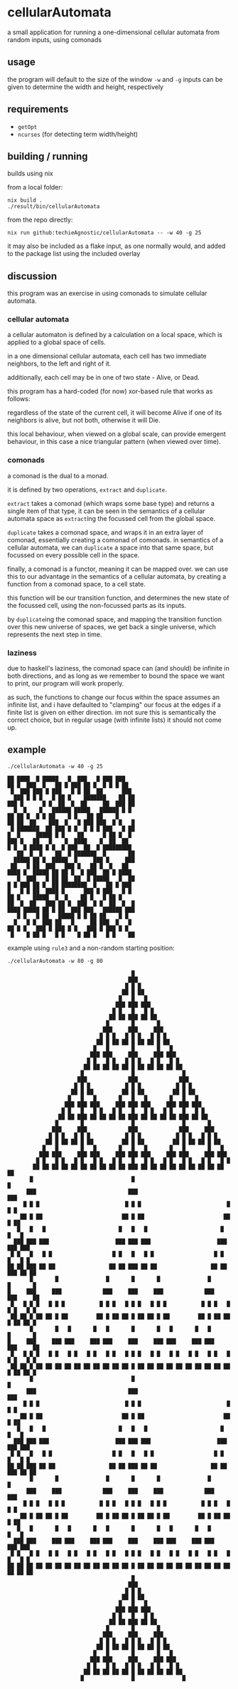 # cellularAutomata

a small application for running a one-dimensional cellular automata from random inputs, using comonads

## usage

the program will default to the size of the window
`-w` and `-g` inputs can be given to determine the width and height, respectively

## requirements

  * `getOpt`
  * `ncurses` (for detecting term width/height)

## building / running

builds using nix

from a local folder:
```
nix build .
./result/bin/cellularAutomata
```

from the repo directly:
```
nix run github:techieAgnostic/cellularAutomata -- -w 40 -g 25
```

it may also be included as a flake input, as one normally would, and added to the package list using the included overlay

## discussion

this program was an exercise in using comonads to simulate cellular automata.

### cellular automata

a cellular automaton is defined by a calculation on a local space, which is applied to a global space of cells.

in a one dimensional cellular automata, each cell has two immediate neighbors, to the left and right of it.

additionally, each cell may be in one of two state - Alive, or Dead.

this program has a hard-coded (for now) xor-based rule that works as follows:

regardless of the state of the current cell, it will become Alive if one of its neighbors is alive, but not both, otherwise it will Die.

this local behaviour, when viewed on a global scale, can provide emergent behaviour, in this case a nice triangular pattern (when viewed over time).

### comonads

a comonad is the dual to a monad.

it is defined by two operations, `extract` and `duplicate`.

`extract` takes a comonad (which wraps some base type) and returns a single item of that type, it can be seen in the semantics of a cellular automata space as `extract`ing the focussed cell from the global space.

`duplicate` takes a comonad space, and wraps it in an extra layer of comonad, essentially creating a comonad of comonads. in semantics of a cellular automata, we can `duplicate` a space into that same space, but focussed on every possible cell in the space.

finally, a comonad is a functor, meaning it can be mapped over. we can use this to our advantage in the semantics of a cellular automata, by creating a function from a comonad space, to a cell state.

this function will be our transition function, and determines the new state of the focussed cell, using the non-focussed parts as its inputs.

by `duplicate`ing the comonad space, and mapping the transition function over this new universe of spaces, we get back a single universe, which represents the next step in time.

### laziness

due to haskell's laziness, the comonad space can (and should) be infinite in both directions, and as long as we remember to bound the space we want to print, our program will work properly.

as such, the functions to change our focus within the space assumes an infinite list, and i have defaulted to "clamping" our focus at the edges if a finite list is given on either direction. im not sure this is semantically the correct choice, but in regular usage (with infinite lists) it should not come up.

## example

`./cellularAutomata -w 40 -g 25`

```
██ ████  █ █████   █  ███   █ ███ ███   
██ █  ███  █   ██ █ ███ ██ █  █ █ █ ██  
 █  ███ ███ █ ███   █ █ ██  ██      ███ 
  ███ █ █ █   █ ██ █    ███████    ██ ██
███ █      █ █  ██  █  ██     ██  ███ ██
  █  █    █   ██████ █████   ██████ █ █ 
██ ██ █  █ █ ██    █ █   ██ ██    █     
██ ██  ██    ███  █   █ ███ ███  █ █   █
 █ ███████  ██ ███ █ █  █ █ █ ███   █ ██
█  █     █████ █ █    ██      █ ██ █  █ 
███ █   ██   █    █  ████    █  ██  ██  
█ █  █ ████ █ █  █ ███  ██  █ █████████ 
   ██  █  █    ██  █ ███████  █       ██
  █████ ██ █  █████  █     ███ █     ███
 ██   █ ██  ███   ███ █   ██ █  █   ██  
████ █  █████ ██ ██ █  █ ███  ██ █ ████ 
   █  ███   █ ██ ██  ██  █ █████   █  ██
█ █ ███ ██ █  ██ ████████  █   ██ █ ███ 
█   █ █ ██  ████ █      ███ █ ███   █ █ 
██ █    █████  █  █    ██ █   █ ██ █    
██  █  ██   ███ ██ █  ███  █ █  ██  █  █
████ █████ ██ █ ██  ███ ███   ██████ ███
   █ █   █ ██   █████ █ █ ██ ██    █ █  
  █   █ █  ███ ██   █     ██ ███  █   █ 
██ █ █   ███ █ ███ █ █   ███ █ ███ █ █  
 █    █ ██ █   █ █    █ ██ █   █ █    ██
```

example using `rule3` and a non-random starting position:

`./cellularAutomata -w 80 -g 80`

```
                                       █                                        
                                      ███                                       
                                     █ █ █                                      
                                    ██ █ ██                                     
                                   █   █   █                                    
                                  ███ ███ ███                                   
                                 █ █   █   █ █                                  
                                ██ ██ ███ ██ ██                                 
                               █       █       █                                
                              ███     ███     ███                               
                             █ █ █   █ █ █   █ █ █                              
                            ██ █ ██ ██ █ ██ ██ █ ██                             
                           █   █       █       █   █                            
                          ███ ███     ███     ███ ███                           
                         █ █   █ █   █ █ █   █ █   █ █                          
                        ██ ██ ██ ██ ██ █ ██ ██ ██ ██ ██                         
                       █               █               █                        
                      ███             ███             ███                       
                     █ █ █           █ █ █           █ █ █                      
                    ██ █ ██         ██ █ ██         ██ █ ██                     
                   █   █   █       █   █   █       █   █   █                    
                  ███ ███ ███     ███ ███ ███     ███ ███ ███                   
                 █ █   █   █ █   █ █   █   █ █   █ █   █   █ █                  
                ██ ██ ███ ██ ██ ██ ██ ███ ██ ██ ██ ██ ███ ██ ██                 
               █       █               █               █       █                
              ███     ███             ███             ███     ███               
             █ █ █   █ █ █           █ █ █           █ █ █   █ █ █              
            ██ █ ██ ██ █ ██         ██ █ ██         ██ █ ██ ██ █ ██             
           █   █       █   █       █   █   █       █   █       █   █            
          ███ ███     ███ ███     ███ ███ ███     ███ ███     ███ ███           
         █ █   █ █   █ █   █ █   █ █   █   █ █   █ █   █ █   █ █   █ █          
        ██ ██ ██ ██ ██ ██ ██ ██ ██ ██ ███ ██ ██ ██ ██ ██ ██ ██ ██ ██ ██         
       █                               █                               █        
      ███                             ███                             ███       
     █ █ █                           █ █ █                           █ █ █      
    ██ █ ██                         ██ █ ██                         ██ █ ██     
   █   █   █                       █   █   █                       █   █   █    
  ███ ███ ███                     ███ ███ ███                     ███ ███ ███   
 █ █   █   █ █                   █ █   █   █ █                   █ █   █   █ █  
██ ██ ███ ██ ██                 ██ ██ ███ ██ ██                 ██ ██ ███ ██ ██ 
       █       █               █       █       █               █       █       █
█     ███     ███             ███     ███     ███             ███     ███     ██
 █   █ █ █   █ █ █           █ █ █   █ █ █   █ █ █           █ █ █   █ █ █   █ █
 ██ ██ █ ██ ██ █ ██         ██ █ ██ ██ █ ██ ██ █ ██         ██ █ ██ ██ █ ██ ██ █
       █       █   █       █   █       █       █   █       █   █       █       █
█     ███     ███ ███     ███ ███     ███     ███ ███     ███ ███     ███     ██
 █   █ █ █   █ █   █ █   █ █   █ █   █ █ █   █ █   █ █   █ █   █ █   █ █ █   █ █
 ██ ██ █ ██ ██ ██ ██ ██ ██ ██ ██ ██ ██ █ ██ ██ ██ ██ ██ ██ ██ ██ ██ ██ █ ██ ██ █
       █                               █                               █        
      ███                             ███                             ███       
     █ █ █                           █ █ █                           █ █ █      
    ██ █ ██                         ██ █ ██                         ██ █ ██     
   █   █   █                       █   █   █                       █   █   █    
  ███ ███ ███                     ███ ███ ███                     ███ ███ ███   
 █ █   █   █ █                   █ █   █   █ █                   █ █   █   █ █  
██ ██ ███ ██ ██                 ██ ██ ███ ██ ██                 ██ ██ ███ ██ ██ 
       █       █               █       █       █               █       █        
      ███     ███             ███     ███     ███             ███     ███       
     █ █ █   █ █ █           █ █ █   █ █ █   █ █ █           █ █ █   █ █ █      
    ██ █ ██ ██ █ ██         ██ █ ██ ██ █ ██ ██ █ ██         ██ █ ██ ██ █ ██     
   █   █       █   █       █   █       █       █   █       █   █       █   █    
  ███ ███     ███ ███     ███ ███     ███     ███ ███     ███ ███     ███ ███   
 █ █   █ █   █ █   █ █   █ █   █ █   █ █ █   █ █   █ █   █ █   █ █   █ █   █ █  
██ ██ ██ ██ ██ ██ ██ ██ ██ ██ ██ ██ ██ █ ██ ██ ██ ██ ██ ██ ██ ██ ██ ██ ██ ██ ██ 
                                       █                                        
                                      ███                                       
                                     █ █ █                                      
                                    ██ █ ██                                     
                                   █   █   █                                    
                                  ███ ███ ███                                   
                                 █ █   █   █ █                                  
                                ██ ██ ███ ██ ██                                 
                               █       █       █                                
                              ███     ███     ███                               
                             █ █ █   █ █ █   █ █ █                              
                            ██ █ ██ ██ █ ██ ██ █ ██                             
                           █   █       █       █   █                            
                          ███ ███     ███     ███ ███                           
                         █ █   █ █   █ █ █   █ █   █ █                          
                        ██ ██ ██ ██ ██ █ ██ ██ ██ ██ ██                         
                       █               █               █                        
```
